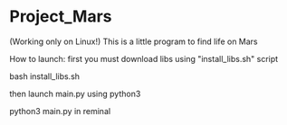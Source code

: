 # Project_Mars
(Working only on Linux!)
This is a little program to find life on Mars

How to launch:
first you must download libs using "install_libs.sh" script

bash install_libs.sh

then launch main.py using python3

python3 main.py in reminal
